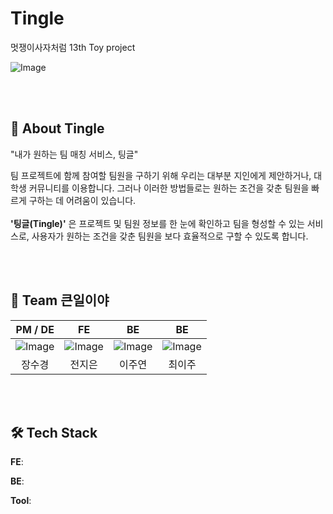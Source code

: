 # Tingle
멋쟁이사자처럼 13th Toy project

![Image](https://github.com/user-attachments/assets/50020726-11f1-42d6-bfbb-d5cb98bd25fe)

<br><br>
<h2>🧩 About Tingle</h2>

"내가 원하는 팀 매칭 서비스, 팅글"

팀 프로젝트에 함께 참여할 팀원을 구하기 위해 우리는 대부분 지인에게 제안하거나, 대학생 커뮤니티를 이용합니다.
그러나 이러한 방법들로는 원하는 조건을 갖춘 팀원을 빠르게 구하는 데 어려움이 있습니다.
<br><br>
**'팅글(Tingle)'** 은 프로젝트 및 팀원 정보를 한 눈에 확인하고 팀을 형성할 수 있는 서비스로, 사용자가 원하는 조건을 갖춘 팀원을 보다 효율적으로 구할 수 있도록 합니다.

<br><br>
<h2>👥 Team 큰일이야</h2>

|PM / DE|FE|BE|BE|
|:--:|:--:|:--:|:--:|
![Image](https://github.com/user-attachments/assets/45ce1e6b-230b-4111-92cf-4d7e45004faa)|![Image](https://github.com/user-attachments/assets/8507c8cf-2b63-4e4a-b534-ffb6c1b99c47)|![Image](https://github.com/user-attachments/assets/35057e3c-45bc-487c-bb75-72e2c1822cf6)|![Image](https://github.com/user-attachments/assets/14d5adc8-4e61-4fa2-8e1e-5cf469f6b779)
|장수경|전지은|이주연|최이주|

<br><br>
<h2>🛠️ Tech Stack</h2>

**FE**:

**BE**:

**Tool**:
